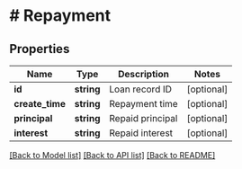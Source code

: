 # # Repayment

## Properties

Name | Type | Description | Notes
------------ | ------------- | ------------- | -------------
**id** | **string** | Loan record ID | [optional] 
**create_time** | **string** | Repayment time | [optional] 
**principal** | **string** | Repaid principal | [optional] 
**interest** | **string** | Repaid interest | [optional] 

[[Back to Model list]](../../README.md#documentation-for-models) [[Back to API list]](../../README.md#documentation-for-api-endpoints) [[Back to README]](../../README.md)
